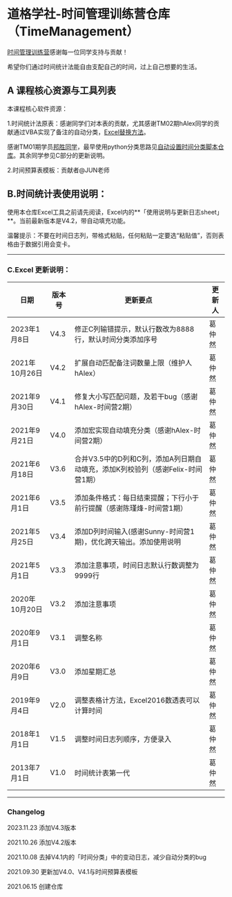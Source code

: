 # 道格学社-时间管理训练营仓库（TimeManagement）

[时间管理训练营](https://app8ItcpMEv8540.h5.xiaoeknow.com)感谢每一位同学支持与贡献！

希望你们通过时间统计法能自由支配自己的时间，过上自己想要的生活。

## A 课程核心资源与工具列表

本课程核心软件资源：

1.时间统计法原表：感谢同学们对本表的贡献，尤其感谢TM02期hAlex同学的贡献通过VBA实现了备注的自动分类，[Excel替换方法](https://note.youdao.com/ynoteshare/index.html?id=486a3c0918a0b1cde39e77b4448ab9e6&type=note&_time=1632325573492)。

感谢TM01期学员[邦胜同学](https://github.com/Bancine)，最早使用python分类思路见[自动设置时间分类脚本仓库](https://github.com/Bancine/time_auto_classification)。其余同学参见C部分的更新说明。

2.时间预算表模板：贡献者@JUN老师

## B.时间统计表使用说明：
使用本仓库Excel工具之前请先阅读，Excel内的**「使用说明与更新日志sheet」**。当前最新版本是V4.2，带自动填充功能。

温馨提示：不要在时间日志列，带格式粘贴，任何粘贴一定要选“粘贴值”，否则表格由于数据引用会变卡。

---

### C.Excel 更新说明：

| 日期           | 版本号 | 更新要点                                                     | 更新人 |
| -------------- | ------ | ------------------------------------------------------------ | ------ |
| 2023年1月8日   | V4.3   | 修正C列输错提示，默认行数改为8888行，默认时间分类添加序号    | 葛仲然 |
| 2021年10月26日 | V4.2   | 扩展自动匹配备注词数量上限（维护人hAlex）                    | 葛仲然 |
| 2021年9月30日  | V4.1   | 修复大小写匹配问题，及若干bug（感谢hAlex-时间营2期）         | 葛仲然 |
| 2021年9月21日  | V4.0   | 添加宏实现自动填充分类（感谢hAlex-时间营2期）                | 葛仲然 |
| 2021年6月18日  | V3.6   | 合并V3.5中的D列和C列，添加A列日期自动填充，添加K列校验列（感谢Felix-时间营1期） | 葛仲然 |
| 2021年6月1日   | V3.5   | 添加条件格式：每日结束提醒；下行小于前行提醒（感谢陈瑾烽-时间营1期） | 葛仲然 |
| 2021年5月25日  | V3.4   | 添加D列时间输入(感谢Sunny-时间营1期)，优化跨天输出。添加使用说明 | 葛仲然 |
| 2021年5月1日   | V3.3   | 添加注意事项，时间日志默认行数调整为9999行                   | 葛仲然 |
| 2020年10月20日 | V3.2   | 添加注意事项                                                 | 葛仲然 |
| 2020年9月1日   | V3.1   | 调整名称                                                     | 葛仲然 |
| 2020年6月9日   | V3.0   | 添加星期汇总                                                 | 葛仲然 |
| 2019年9月4日   | V2.0   | 调整表格计方法，Excel2016数透表可以计算时间                  | 葛仲然 |
| 2018年1月1日   | V1.5   | 调整时间日志列顺序，方便录入                                 | 葛仲然 |
| 2013年7月1日   | V1.0   | 时间统计表第一代                                             | 葛仲然 |

---

### Changelog

2023.11.23 添加V4.3版本

2021.10.26 添加V4.2版本

2021.10.08 去掉V4.1内的「时间分类」中的变动日志，减少自动分类的bug

2021.09.30 更新加V4.0、V4.1与时间预算表模板

2021.06.15 创建仓库

